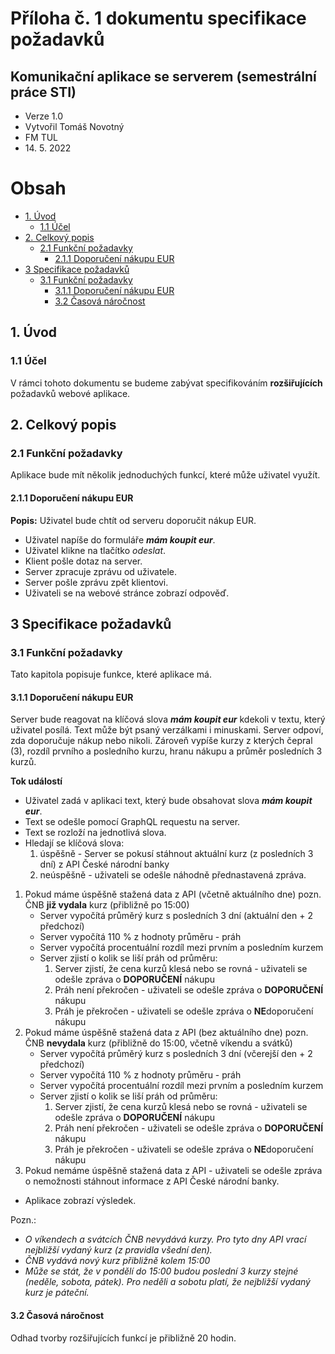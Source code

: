 # Příloha č. 1 dokumentu specifikace požadavků <!-- omit in toc -->
## Komunikační aplikace se serverem (semestrální práce STI)<!-- omit in toc -->

* Verze 1.0
* Vytvořil Tomáš Novotný
* FM TUL
* 14\. 5\. 2022

# Obsah <!-- omit in toc -->
- [1. Úvod](#1-úvod)
  - [1.1 Účel](#11-účel)
- [2. Celkový popis](#2-celkový-popis)
  - [2.1 Funkční požadavky](#21-funkční-požadavky)
    - [2.1.1 Doporučení nákupu EUR](#211-doporučení-nákupu-eur)
- [3 Specifikace požadavků](#3-specifikace-požadavků)
  - [3.1 Funkční požadavky](#31-funkční-požadavky)
    - [3.1.1 Doporučení nákupu EUR](#311-doporučení-nákupu-eur)
    - [3.2 Časová náročnost](#32-časová-náročnost)

## 1. Úvod
### 1.1 Účel
V rámci tohoto dokumentu se budeme zabývat specifikováním **rozšiřujících** požadavků webové aplikace.

## 2. Celkový popis
### 2.1 Funkční požadavky
Aplikace bude mít několik jednoduchých funkcí, které může uživatel využít.

#### 2.1.1 Doporučení nákupu EUR
**Popis:** Uživatel bude chtít od serveru doporučit nákup EUR.

* Uživatel napíše do formuláře ***mám koupit eur***.
* Uživatel klikne na tlačítko *odeslat*.
* Klient pošle dotaz na server.
* Server zpracuje zprávu od uživatele.
* Server pošle zprávu zpět klientovi.
* Uživateli se na webové stránce zobrazí odpověď.

## 3 Specifikace požadavků

### 3.1 Funkční požadavky
Tato kapitola popisuje funkce, které aplikace má.

#### 3.1.1 Doporučení nákupu EUR
Server bude reagovat na klíčová slova ***mám koupit eur*** kdekoli v textu, který uživatel posílá. Text může být psaný verzálkami i minuskami.
Server odpoví, zda doporučuje nákup nebo nikoli. Zároveň vypíše kurzy z kterých čepral (3), rozdíl prvního a posledního kurzu, hranu nákupu a průměr posledních 3 kurzů.

**Tok událostí**
* Uživatel zadá v aplikaci text, který bude obsahovat slova ***mám koupit eur***.
* Text se odešle pomocí GraphQL requestu na server.
* Text se rozloží na jednotlivá slova.
* Hledají se klíčová slova:
   1. úspěšně - Server se pokusí stáhnout aktuální kurz (z posledních 3 dní) z API České národní banky
   2. neúspěšně - uživateli se odešle náhodně přednastavená zpráva.
1. Pokud máme úspěšně stažená data z API (včetně aktuálního dne) pozn. ČNB **již vydala** kurz (přibližně po 15:00)
   * Server vypočítá průměrý kurz s posledních 3 dní (aktuální den + 2 předchozí)
   * Server vypočítá 110 % z hodnoty průměru - práh
   * Server vypočítá procentuální rozdíl mezi prvním a posledním kurzem
   * Server zjistí o kolik se liší práh od průměru:
      1. Server zjistí, že cena kurzů klesá nebo se rovná - uživateli se odešle zpráva o **DOPORUČENÍ** nákupu
      2. Práh není překročen - uživateli se odešle zpráva o **DOPORUČENÍ** nákupu
      3. Práh je překročen - uživateli se odešle zpráva o **NE**doporučení nákupu
2. Pokud máme úspěšně stažená data z API (bez aktuálního dne) pozn. ČNB **nevydala** kurz (přibližně do 15:00, včetně víkendu a svátků)
   * Server vypočítá průměrý kurz s posledních 3 dní (včerejší den + 2 předchozí)
   * Server vypočítá 110 % z hodnoty průměru - práh
   * Server vypočítá procentuální rozdíl mezi prvním a posledním kurzem
   * Server zjistí o kolik se liší práh od průměru:
      1. Server zjistí, že cena kurzů klesá nebo se rovná - uživateli se odešle zpráva o **DOPORUČENÍ** nákupu
      2. Práh není překročen - uživateli se odešle zpráva o **DOPORUČENÍ** nákupu
      3. Práh je překročen - uživateli se odešle zpráva o **NE**doporučení nákupu
3. Pokud nemáme úspěšně stažená data z API - uživateli se odešle zpráva o nemožnosti stáhnout informace z API České národní banky.    
* Aplikace zobrazí výsledek.

Pozn.:
* *O víkendech a svátcích ČNB nevydává kurzy. Pro tyto dny API vrací nejbližší vydaný kurz (z pravidla všední den).*
* *ČNB vydává nový kurz přibližně kolem 15:00*
* *Může se stát, že v pondělí do 15:00 budou poslední 3 kurzy stejné (neděle, sobota, pátek). Pro neděli a sobotu platí, že nejbližší vydaný kurz je páteční.*


#### 3.2 Časová náročnost
Odhad tvorby rozšiřujících funkcí je přibližně 20 hodin.


